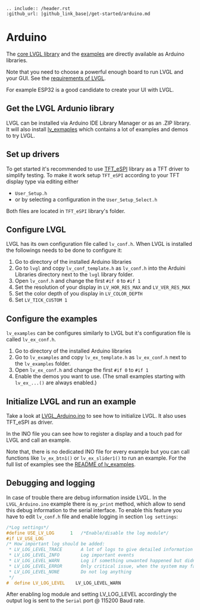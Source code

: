 ```eval_rst
.. include:: /header.rst 
:github_url: |github_link_base|/get-started/arduino.md
```

# Arduino

The [core LVGL library](https://github.com/lvgl/lvgl) and the [examples](https://github.com/lvgl/lv_examples) are directly available as Arduino libraries.

Note that you need to choose a powerful enough board to run LVGL and your GUI.  See the [requirements of LVGL](https://docs.lvgl.io/latest/en/html/intro/index.html#requirements). 

For example ESP32 is a good candidate to create your UI with LVGL.


## Get the LVGL Ardunio library

LVGL can be installed via Arduino IDE Library Manager or as an .ZIP library.
It will also install [lv_exmaples](https://github.com/lvgl/lv_examples) which contains a lot of examples and demos to try LVGL.

## Set up drivers

To get started it's recommended to use [TFT_eSPI](https://github.com/Bodmer/TFT_eSPI) library as a TFT driver to simplify testing. 
To make it work setup `TFT_eSPI` according to your TFT display type via editing either
- `User_Setup.h` 
- or by selecting a configuration in the `User_Setup_Select.h`

Both files are located in `TFT_eSPI` library's folder.

## Configure LVGL

LVGL has its own configuration file called `lv_conf.h`. When LVGL is installed the followings needs to be done to configure it:
1. Go to directory of the installed Arduino libraries
2. Go to `lvgl` and copy `lv_conf_template.h` as `lv_conf.h` into the Arduini Libraries directory next to the `lvgl` library folder.
3. Open `lv_conf.h` and change the first `#if 0` to `#if 1`
4. Set the resolution of your display in `LV_HOR_RES_MAX` and `LV_VER_RES_MAX`
5. Set the color depth of you display in `LV_COLOR_DEPTH`
6. Set `LV_TICK_CUSTOM 1`

## Configure the examples
`lv_examples` can be configures similarly to LVGL but it's configuration file is called `lv_ex_conf.h`. 
1. Go to directory of the installed Arduino libraries
2. Go to `lv_examples` and copy `lv_ex_template.h` as `lv_ex_conf.h` next to the `lv_examples` folder.
3. Open `lv_ex_conf.h` and change the first `#if 0` to `#if 1`
4. Enable the demos you want to use. (The small examples starting with `lv_ex_...()` are always enabled.)

## Initialize LVGL and run an example

Take a look at [LVGL_Arduino.ino](https://github.com/lvgl/lvgl/blob/master/examples/LVGL_Arduino.ino) to see how to initialize LVGL.
It also uses TFT_eSPI as driver.

In the INO file you can see how to register a display and a touch pad for LVGL and call an example.

Note that, there is no dedicated INO file for every example but you can call functions like `lv_ex_btn1()` or `lv_ex_slider1()` to run an example.
For the full list of examples see the [README of lv_examples](https://github.com/lvgl/lv_examples/blob/master/README.md).

## Debugging and logging

In case of trouble there are debug information inside LVGL. 
In the `LVGL_Arduino.ino` example there is `my_print` method, which allow to send this debug information to the serial interface. 
To enable this feature you have to edit `lv_conf.h` file and enable logging in section `log settings`:

```c
/*Log settings*/
#define USE_LV_LOG      1   /*Enable/disable the log module*/
#if LV_USE_LOG
/* How important log should be added:
 * LV_LOG_LEVEL_TRACE       A lot of logs to give detailed information
 * LV_LOG_LEVEL_INFO        Log important events
 * LV_LOG_LEVEL_WARN        Log if something unwanted happened but didn't cause a problem
 * LV_LOG_LEVEL_ERROR       Only critical issue, when the system may fail
 * LV_LOG_LEVEL_NONE        Do not log anything
 */
#  define LV_LOG_LEVEL    LV_LOG_LEVEL_WARN
```

After enabling log module and setting LV_LOG_LEVEL accordingly the output log is sent to the `Serial` port @ 115200 Baud rate.

